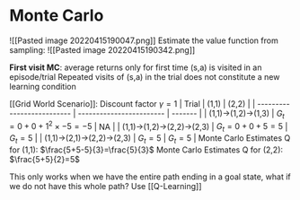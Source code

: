 # Monte Carlo
![[Pasted image 20220415190047.png]]
Estimate the value function from sampling:
![[Pasted image 20220415190342.png]]

**First visit MC**: average returns only for first time (s,a) is visited in an episode/trial
Repeated visits of (s,a) in the trial does not constitute a new learning condition

[[Grid World Scenario]]:
Discount factor $\gamma = 1$
| Trial                      | (1,1)                    | (2,2)   |
| -------------------------- | ------------------------ | ------- |
| (1,1)->(1,2)->(1,3)        | $G_t=0+0+1^2\times-5=-5$ | NA       |
| (1,1)->(1,2)->(2,2)->(2,3) | $G_t=0+0+5=5$            | $G_t=5$ |
| (1,1)->(2,1)->(2,2)->(2,3) | $G_t=5$                  | $G_t=5$        |
Monte Carlo Estimates Q for (1,1): $\frac{5+5-5}{3}=\frac{5}{3}$
Monte Carlo Estimates Q for (2,2): $\frac{5+5}{2}=5$

This only works when we have the entire path ending in a goal state, what if we do not have this whole path? Use [[Q-Learning]]

